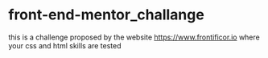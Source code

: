 # front-end-mentor_challange
this is a challenge proposed by the website https://www.frontificor.io where your css and html skills are tested
